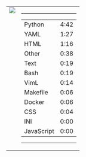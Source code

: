 
<table><tr>
<td valign="top">
  <img src="https://wakatime.com/share/@Aperture/0cd21d5d-ac4f-458d-9c71-d06f479c1297.png" />
</td>

<td valign="top">
  <hr>
  <table>
    <tr><td>Python</td><td>4:42</td></tr><tr><td>YAML</td><td>1:27</td></tr><tr><td>HTML</td><td>1:16</td></tr><tr><td>Other</td><td>0:38</td></tr><tr><td>Text</td><td>0:19</td></tr><tr><td>Bash</td><td>0:19</td></tr><tr><td>VimL</td><td>0:14</td></tr><tr><td>Makefile</td><td>0:06</td></tr><tr><td>Docker</td><td>0:06</td></tr><tr><td>CSS</td><td>0:04</td></tr><tr><td>INI</td><td>0:00</td></tr><tr><td>JavaScript</td><td>0:00</td></tr>
  </table>
  <hr>
</td>
</tr></table>

